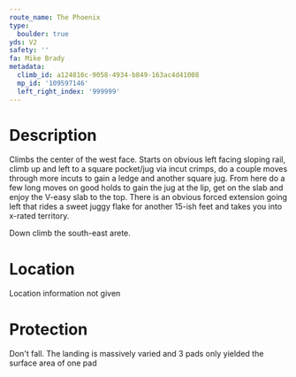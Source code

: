 ```yaml
---
route_name: The Phoenix
type:
  boulder: true
yds: V2
safety: ''
fa: Mike Brady
metadata:
  climb_id: a124816c-9058-4934-b849-163ac4d41008
  mp_id: '109597146'
  left_right_index: '999999'
---
```

# Description
Climbs the center of the west face. Starts on obvious left facing sloping rail, climb up and left to a square pocket/jug via incut crimps, do a couple moves through more incuts to gain a ledge and another square jug. From here do a few long moves on good holds to gain the jug at the lip, get on the slab and enjoy the V-easy slab to the top. There is an obvious forced extension going left that rides a sweet juggy flake for another 15-ish feet and takes you into x-rated territory.

Down climb the south-east arete.

# Location
Location information not given

# Protection
Don't fall. The landing is massively varied and 3 pads only yielded the surface area of one pad
